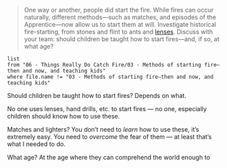 > One way or another, people did start the fire. While fires can occur naturally, different methods—such as matches, and episodes of the Apprentice—now allow us to start them at will. Investigate historical fire-starting, from stones and flint to ants and [lenses](https://www.youtube.com/watch?v=0ZNsfx7soUs). Discuss with your team: should children be taught how to start fires—and, if so, at what age?

```dataview
list
from "06 - Things Really Do Catch Fire/03 - Methods of starting fire—then and now, and teaching kids"
where file.name != "03 - Methods of starting fire—then and now, and teaching kids"
```

Should children be taught how to start fires? Depends on what.

No one uses lenses, hand drills, etc. to start fires — no one, especially children should know how to use these.

Matches and lighters? You don’t need to *learn* how to use these, it’s extremely easy. You need to *overcome* the fear of them — at least that’s what I needed to do.

What age? At the age where they can comprehend the world enough to 